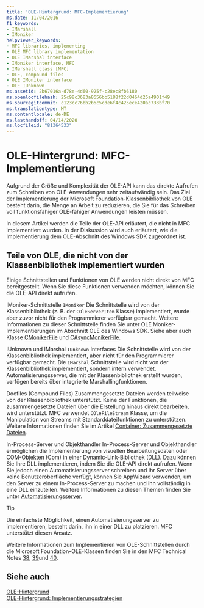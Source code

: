 ```yaml
---
title: 'OLE-Hintergrund: MFC-Implementierung'
ms.date: 11/04/2016
f1_keywords:
- IMarshall
- IMoniker
helpviewer_keywords:
- MFC libraries, implementing
- OLE MFC library implementation
- OLE IMarshal interface
- IMoniker interface, MFC
- IMarshall class [MFC]
- OLE, compound files
- OLE IMoniker interface
- OLE IUnknown
ms.assetid: 2b67016a-d78e-4d60-925f-c28ec8fb6180
ms.openlocfilehash: 25c98c3683a8656bb5188f22d0464d25a4901f49
ms.sourcegitcommit: c123cc76bb2b6c5cde6f4c425ece420ac733bf70
ms.translationtype: MT
ms.contentlocale: de-DE
ms.lasthandoff: 04/14/2020
ms.locfileid: "81364533"
---
```

# <a name="ole-background-mfc-implementation"></a>OLE-Hintergrund: MFC-Implementierung

Aufgrund der Größe und Komplexität der OLE-API kann das direkte Aufrufen zum Schreiben von OLE-Anwendungen sehr zeitaufwändig sein. Das Ziel der Implementierung der Microsoft Foundation-Klassenbibliothek von OLE besteht darin, die Menge an Arbeit zu reduzieren, die Sie für das Schreiben voll funktionsfähiger OLE-fähiger Anwendungen leisten müssen.

In diesem Artikel werden die Teile der OLE-API erläutert, die nicht in MFC implementiert wurden. In der Diskussion wird auch erläutert, wie die Implementierung dem OLE-Abschnitt des Windows SDK zugeordnet ist.

## <a name="portions-of-ole-not-implemented-by-the-class-library"></a><a name="_core_portions_of_ole_not_implemented_by_the_class_library"></a>Teile von OLE, die nicht von der Klassenbibliothek implementiert wurden

Einige Schnittstellen und Funktionen von OLE werden nicht direkt von MFC bereitgestellt. Wenn Sie diese Funktionen verwenden möchten, können Sie die OLE-API direkt aufrufen.

IMoniker-Schnittstelle `IMoniker` Die Schnittstelle wird von der Klassenbibliothek (z. B. der `COleServerItem` Klasse) implementiert, wurde aber zuvor nicht für den Programmierer verfügbar gemacht. Weitere Informationen zu dieser Schnittstelle finden Sie unter OLE Moniker-Implementierungen im Abschnitt OLE des Windows SDK. Siehe aber auch Klasse [CMonikerFile](../mfc/reference/cmonikerfile-class.md) und [CAsyncMonikerFile](../mfc/reference/casyncmonikerfile-class.md).

IUnknown und IMarshal `IUnknown` Interfaces Die Schnittstelle wird von der Klassenbibliothek implementiert, aber nicht für den Programmierer verfügbar gemacht. Die `IMarshal` Schnittstelle wird nicht von der Klassenbibliothek implementiert, sondern intern verwendet. Automatisierungsserver, die mit der Klassenbibliothek erstellt wurden, verfügen bereits über integrierte Marshallingfunktionen.

Docfiles (Compound Files) Zusammengesetzte Dateien werden teilweise von der Klassenbibliothek unterstützt. Keine der Funktionen, die zusammengesetzte Dateien über die Erstellung hinaus direkt bearbeiten, wird unterstützt. MFC verwendet `COleFileStream` Klasse, um die Manipulation von Streams mit Standarddateifunktionen zu unterstützen. Weitere Informationen finden Sie im Artikel [Container: Zusammengesetzte Dateien](../mfc/containers-compound-files.md).

In-Process-Server und Objekthandler In-Process-Server und Objekthandler ermöglichen die Implementierung von visuellen Bearbeitungsdaten oder COM-Objekten (Com) in einer Dynamic-Link-Bibliothek (DLL). Dazu können Sie Ihre DLL implementieren, indem Sie die OLE-API direkt aufrufen. Wenn Sie jedoch einen Automatisierungsserver schreiben und Ihr Server über keine Benutzeroberfläche verfügt, können Sie AppWizard verwenden, um den Server zu einem In-Process-Server zu machen und ihn vollständig in eine DLL einzuteilen. Weitere Informationen zu diesen Themen finden Sie unter [Automatisierungsserver](../mfc/automation-servers.md).

> [!TIP]
> Die einfachste Möglichkeit, einen Automatisierungsserver zu implementieren, besteht darin, ihn in einer DLL zu platzieren. MFC unterstützt diesen Ansatz.

Weitere Informationen zum Implementieren von OLE-Schnittstellen durch die Microsoft Foundation-OLE-Klassen finden Sie in den MFC Technical Notes [38](../mfc/tn038-mfc-ole-iunknown-implementation.md), [39](../mfc/tn039-mfc-ole-automation-implementation.md)und [40](../mfc/tn040-mfc-ole-in-place-resizing-and-zooming.md).

## <a name="see-also"></a>Siehe auch

[OLE-Hintergrund](../mfc/ole-background.md)<br/>
[OLE-Hintergrund: Implementierungsstrategien](../mfc/ole-background-implementation-strategies.md)
